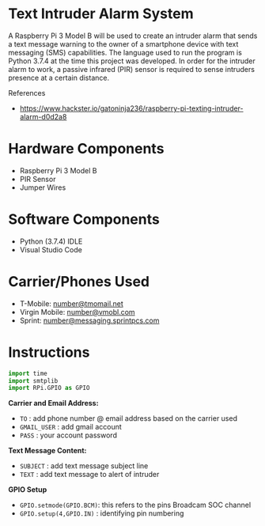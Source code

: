 # Text Intruder Alarm System
A Raspberry Pi 3 Model B will be used to create an intruder alarm that sends a text message warning to the owner of a smartphone device with text messaging (SMS) capabilities. The language used to run the program is Python 3.7.4 at the time this project was developed. In order for the intruder alarm to work, a passive infrared (PIR) sensor is required to sense intruders presence at a certain distance. 

References 
- https://www.hackster.io/gatoninja236/raspberry-pi-texting-intruder-alarm-d0d2a8

# Hardware Components
- Raspberry Pi 3 Model B
- PIR Sensor 
- Jumper Wires

# Software Components
- Python (3.7.4) IDLE
- Visual Studio Code 

# Carrier/Phones Used
- T-Mobile: number@tmomail.net
- Virgin Mobile: number@vmobl.com 
- Sprint: number@messaging.sprintpcs.com 

# Instructions
```python
import time
import smtplib
import RPi.GPIO as GPIO
```
**Carrier and Email Address:** 
- `TO` : add phone number @ email address based on the carrier used
- `GMAIL_USER` : add gmail account 
- `PASS` : your account password

**Text Message Content:**
- `SUBJECT` : add text message subject line
- `TEXT` : add text message to alert of intruder

**GPIO Setup**
- `GPIO.setmode(GPIO.BCM)`: this refers to the pins Broadcam SOC channel
- `GPIO.setup(4,GPIO.IN)` : identifying pin numbering  

